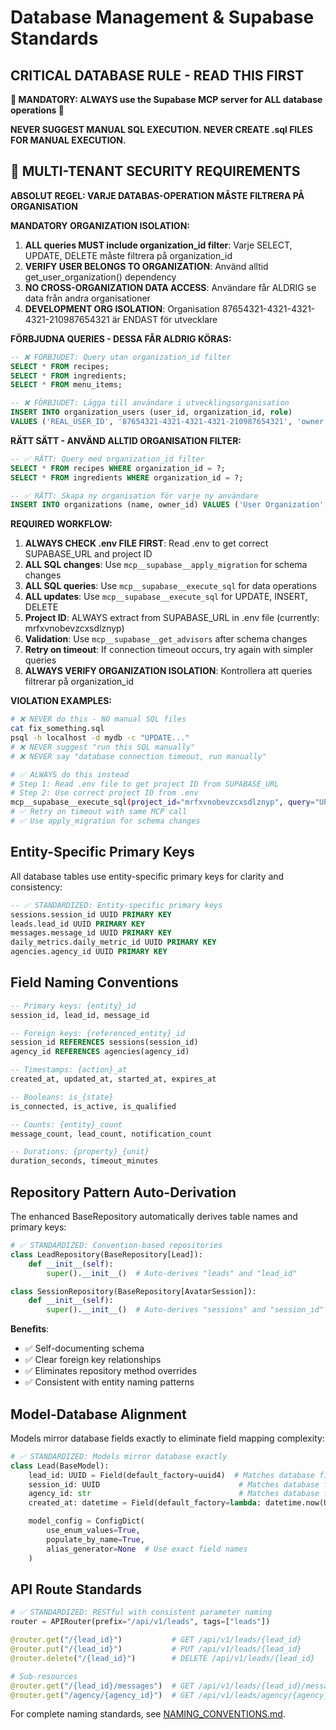 # Database Management & Supabase Standards

## **CRITICAL DATABASE RULE - READ THIS FIRST**
**🚨 MANDATORY: ALWAYS use the Supabase MCP server for ALL database operations 🚨**

**NEVER SUGGEST MANUAL SQL EXECUTION. NEVER CREATE .sql FILES FOR MANUAL EXECUTION.**

## 🚨 MULTI-TENANT SECURITY REQUIREMENTS

**ABSOLUT REGEL: VARJE DATABAS-OPERATION MÅSTE FILTRERA PÅ ORGANISATION**

**MANDATORY ORGANIZATION ISOLATION:**
1. **ALL queries MUST include organization_id filter**: Varje SELECT, UPDATE, DELETE måste filtrera på organization_id
2. **VERIFY USER BELONGS TO ORGANIZATION**: Använd alltid get_user_organization() dependency
3. **NO CROSS-ORGANIZATION DATA ACCESS**: Användare får ALDRIG se data från andra organisationer
4. **DEVELOPMENT ORG ISOLATION**: Organisation 87654321-4321-4321-4321-210987654321 är ENDAST för utvecklare

**FÖRBJUDNA QUERIES - DESSA FÅR ALDRIG KÖRAS:**
```sql
-- ❌ FÖRBJUDET: Query utan organization_id filter
SELECT * FROM recipes;
SELECT * FROM ingredients;
SELECT * FROM menu_items;

-- ❌ FÖRBJUDET: Lägga till användare i utvecklingsorganisation
INSERT INTO organization_users (user_id, organization_id, role) 
VALUES ('REAL_USER_ID', '87654321-4321-4321-4321-210987654321', 'owner');
```

**RÄTT SÄTT - ANVÄND ALLTID ORGANISATION FILTER:**
```sql
-- ✅ RÄTT: Query med organization_id filter
SELECT * FROM recipes WHERE organization_id = ?;
SELECT * FROM ingredients WHERE organization_id = ?;

-- ✅ RÄTT: Skapa ny organisation för varje ny användare
INSERT INTO organizations (name, owner_id) VALUES ('User Organization', 'USER_ID');
```

**REQUIRED WORKFLOW:**
1. **ALWAYS CHECK .env FILE FIRST**: Read .env to get correct SUPABASE_URL and project ID
2. **ALL SQL changes**: Use `mcp__supabase__apply_migration` for schema changes
3. **ALL SQL queries**: Use `mcp__supabase__execute_sql` for data operations
4. **ALL updates**: Use `mcp__supabase__execute_sql` for UPDATE, INSERT, DELETE
5. **Project ID**: ALWAYS extract from SUPABASE_URL in .env file (currently: mrfxvnobevzcxsdlznyp)
6. **Validation**: Use `mcp__supabase__get_advisors` after schema changes
7. **Retry on timeout**: If connection timeout occurs, try again with simpler queries
8. **ALWAYS VERIFY ORGANIZATION ISOLATION**: Kontrollera att queries filtrerar på organization_id

**VIOLATION EXAMPLES:**
```bash
# ❌ NEVER do this - NO manual SQL files
cat fix_something.sql
psql -h localhost -d mydb -c "UPDATE..."
# ❌ NEVER suggest "run this SQL manually"
# ❌ NEVER say "database connection timeout, run manually"

# ✅ ALWAYS do this instead
# Step 1: Read .env file to get project ID from SUPABASE_URL
# Step 2: Use correct project ID from .env
mcp__supabase__execute_sql(project_id="mrfxvnobevzcxsdlznyp", query="UPDATE...")
# ✅ Retry on timeout with same MCP call
# ✅ Use apply_migration for schema changes
```

## Entity-Specific Primary Keys
All database tables use entity-specific primary keys for clarity and consistency:

```sql
-- ✅ STANDARDIZED: Entity-specific primary keys
sessions.session_id UUID PRIMARY KEY
leads.lead_id UUID PRIMARY KEY
messages.message_id UUID PRIMARY KEY
daily_metrics.daily_metric_id UUID PRIMARY KEY
agencies.agency_id UUID PRIMARY KEY
```

## Field Naming Conventions

```sql
-- Primary keys: {entity}_id
session_id, lead_id, message_id

-- Foreign keys: {referenced_entity}_id
session_id REFERENCES sessions(session_id)
agency_id REFERENCES agencies(agency_id)

-- Timestamps: {action}_at
created_at, updated_at, started_at, expires_at

-- Booleans: is_{state}
is_connected, is_active, is_qualified

-- Counts: {entity}_count
message_count, lead_count, notification_count

-- Durations: {property}_{unit}
duration_seconds, timeout_minutes
```

## Repository Pattern Auto-Derivation

The enhanced BaseRepository automatically derives table names and primary keys:

```python
# ✅ STANDARDIZED: Convention-based repositories
class LeadRepository(BaseRepository[Lead]):
    def __init__(self):
        super().__init__()  # Auto-derives "leads" and "lead_id"

class SessionRepository(BaseRepository[AvatarSession]):
    def __init__(self):
        super().__init__()  # Auto-derives "sessions" and "session_id"
```

**Benefits**:

- ✅ Self-documenting schema
- ✅ Clear foreign key relationships
- ✅ Eliminates repository method overrides
- ✅ Consistent with entity naming patterns

## Model-Database Alignment

Models mirror database fields exactly to eliminate field mapping complexity:

```python
# ✅ STANDARDIZED: Models mirror database exactly
class Lead(BaseModel):
    lead_id: UUID = Field(default_factory=uuid4)  # Matches database field
    session_id: UUID                               # Matches database field
    agency_id: str                                 # Matches database field
    created_at: datetime = Field(default_factory=lambda: datetime.now(UTC))

    model_config = ConfigDict(
        use_enum_values=True,
        populate_by_name=True,
        alias_generator=None  # Use exact field names
    )
```

## API Route Standards

```python
# ✅ STANDARDIZED: RESTful with consistent parameter naming
router = APIRouter(prefix="/api/v1/leads", tags=["leads"])

@router.get("/{lead_id}")           # GET /api/v1/leads/{lead_id}
@router.put("/{lead_id}")           # PUT /api/v1/leads/{lead_id}
@router.delete("/{lead_id}")        # DELETE /api/v1/leads/{lead_id}

# Sub-resources
@router.get("/{lead_id}/messages")  # GET /api/v1/leads/{lead_id}/messages
@router.get("/agency/{agency_id}")  # GET /api/v1/leads/agency/{agency_id}
```

For complete naming standards, see [NAMING_CONVENTIONS.md](./NAMING_CONVENTIONS.md).